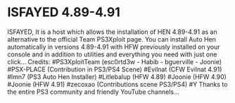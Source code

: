 # ISFAYED 4.89-4.91
ISFAYED, It is a host which allows the installation of HEN 4.89-4.91 as an alternative to the official Team PS3Xploit page.
You can install Auto Hen automatically in versions 4.89-4.91 with HFW previously installed on your console and in addition to utilities and everything you need with just one click...
Credits:
#PS3XploitTeam (esc0rtd3w - Habib - bguerville - Joonie)
#PSX-PLACE (Contribution in PS3/PS4 Scene)
#Evilnat (CFW Evilnat 4.91)
#lmn7 (PS3 Auto Hen Installer)
#Litlebalup (HFW 4.89)
#Joonie (HFW 4.90)
#Joonie (HFW 4.91)
#zecoxao (Contributions scene PS3/PS4)
#Y Thanks to the entire PS3 community and friendly YouTube channels...
